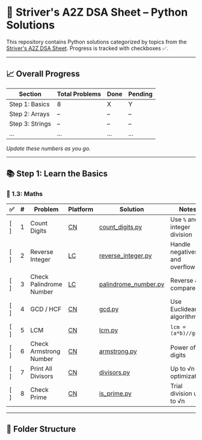 # 🧠 Striver's A2Z DSA Sheet – Python Solutions

This repository contains Python solutions categorized by topics from the [Striver's A2Z DSA Sheet](https://takeuforward.org/strivers-a2z-dsa-course/strivers-a2z-dsa-course-sheet-2/). Progress is tracked with checkboxes ✅.

---

## 📈 Overall Progress

| Section | Total Problems | Done | Pending |
|---------|----------------|------|---------|
| Step 1: Basics | 8 | X | Y |
| Step 2: Arrays | – | – | – |
| Step 3: Strings | – | – | – |
| ...     | ...            | ...  | ...     |

_Update these numbers as you go._

---

## 📚 Step 1: Learn the Basics

### 🧮 1.3: Maths

| ✅ | # | Problem | Platform | Solution | Notes |
|----|---|---------|----------|----------|-------|
| [ ] | 1 | Count Digits | [CN](https://www.codingninjas.com/studio/problems/count-digits_8416387) | [count_digits.py](Step1/1.3_Maths/count_digits.py) | Use `%` and integer division |
| [ ] | 2 | Reverse Integer | [LC](https://leetcode.com/problems/reverse-integer/) | [reverse_integer.py](Step1/1.3_Maths/reverse_integer.py) | Handle negatives and overflow |
| [ ] | 3 | Check Palindrome Number | [LC](https://leetcode.com/problems/palindrome-number/) | [palindrome_number.py](Step1/1.3_Maths/palindrome_number.py) | Reverse & compare |
| [ ] | 4 | GCD / HCF | [CN](https://www.codingninjas.com/studio/problems/gcd_8417285) | [gcd.py](Step1/1.3_Maths/gcd.py) | Use Euclidean algorithm |
| [ ] | 5 | LCM | [CN](https://www.codingninjas.com/studio/problems/lcm_8417489) | [lcm.py](Step1/1.3_Maths/lcm.py) | `lcm = (a*b)//gcd` |
| [ ] | 6 | Check Armstrong Number | [CN](https://www.codingninjas.com/studio/problems/check-armstrong_589) | [armstrong.py](Step1/1.3_Maths/armstrong.py) | Power of digits |
| [ ] | 7 | Print All Divisors | [CN](https://www.codingninjas.com/studio/problems/print-divisors_3608828) | [divisors.py](Step1/1.3_Maths/divisors.py) | Up to √n optimization |
| [ ] | 8 | Check Prime | [CN](https://www.codingninjas.com/studio/problems/prime-number_624934) | [is_prime.py](Step1/1.3_Maths/is_prime.py) | Trial division up to √n |

---

## 📁 Folder Structure

